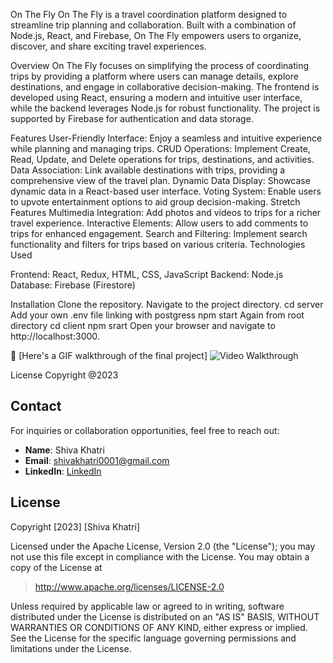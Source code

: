On The Fly
On The Fly is a travel coordination platform designed to streamline trip planning and collaboration. Built with a combination of Node.js, React, and Firebase, On The Fly empowers users to organize, discover, and share exciting travel experiences.

Overview
On The Fly focuses on simplifying the process of coordinating trips by providing a platform where users can manage details, explore destinations, and engage in collaborative decision-making. The frontend is developed using React, ensuring a modern and intuitive user interface, while the backend leverages Node.js for robust functionality. The project is supported by Firebase for authentication and data storage.

Features
User-Friendly Interface: Enjoy a seamless and intuitive experience while planning and managing trips.
CRUD Operations: Implement Create, Read, Update, and Delete operations for trips, destinations, and activities.
Data Association: Link available destinations with trips, providing a comprehensive view of the travel plan.
Dynamic Data Display: Showcase dynamic data in a React-based user interface.
Voting System: Enable users to upvote entertainment options to aid group decision-making.
Stretch Features
Multimedia Integration: Add photos and videos to trips for a richer travel experience.
Interactive Elements: Allow users to add comments to trips for enhanced engagement.
Search and Filtering: Implement search functionality and filters for trips based on various criteria.
Technologies Used

Frontend: React, Redux, HTML, CSS, JavaScript
Backend: Node.js
Database: Firebase (Firestore)


Installation
Clone the repository.
Navigate to the project directory.
cd server
Add your own .env file linking with postgress 
npm start
Again from root directory
cd client
npm srart
Open your browser and navigate to http://localhost:3000.

🔗 [Here's a GIF walkthrough of the final project]
<img src='./otherfly.gif' title='Video Walkthrough' width='' alt='Video Walkthrough' />

License
Copyright @2023

## Contact

For inquiries or collaboration opportunities, feel free to reach out:

- **Name**: Shiva Khatri
- **Email**: shivakhatri0001@gmail.com
- **LinkedIn**: [LinkedIn](https://www.linkedin.com/in/shiva-khatri/)

## License

Copyright [2023] [Shiva Khatri]

Licensed under the Apache License, Version 2.0 (the "License"); you may not use this file except in compliance with the License. You may obtain a copy of the License at

> http://www.apache.org/licenses/LICENSE-2.0

Unless required by applicable law or agreed to in writing, software distributed under the License is distributed on an "AS IS" BASIS, WITHOUT WARRANTIES OR CONDITIONS OF ANY KIND, either express or implied. See the License for the specific language governing permissions and limitations under the License.